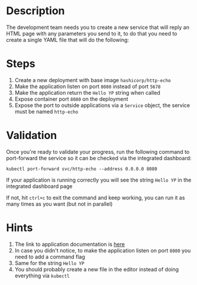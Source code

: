 # Description
The development team needs you to create a new service that will reply an HTML page with any parameters you send to it, to do that you need to create a single YAML file that will do the following:

# Steps
1. Create a new deployment with base image `hashicorp/http-echo`
2. Make the application listen on port `8080` instead of port `5678`
3. Make the application return the `Hello YP` string when called
4. Expose container port `8080` on the deployment
5. Expose the port to outside applications via a `Service` object, the service must be named `http-echo`

# Validation
Once you're ready to validate your progress, run the following command to port-forward the service so it can be checked via the integrated dashboard:

`kubectl port-forward svc/http-echo --address 0.0.0.0 8080`

If your application is running correctly you will see the string `Hello YP` in the integrated dashboard page

If not, hit `ctrl+c` to exit the command and keep working, you can run it as many times as you want (but not in parallel)

# Hints
1. The link to application documentation is [here](https://hub.docker.com/r/hashicorp/http-echo)
2. In case you didn't notice, to make the application listen on port `8080` you need to add a command flag
3. Same for the string `Hello YP`
4. You should probably create a new file in the editor instead of doing everything via `kubectl`
